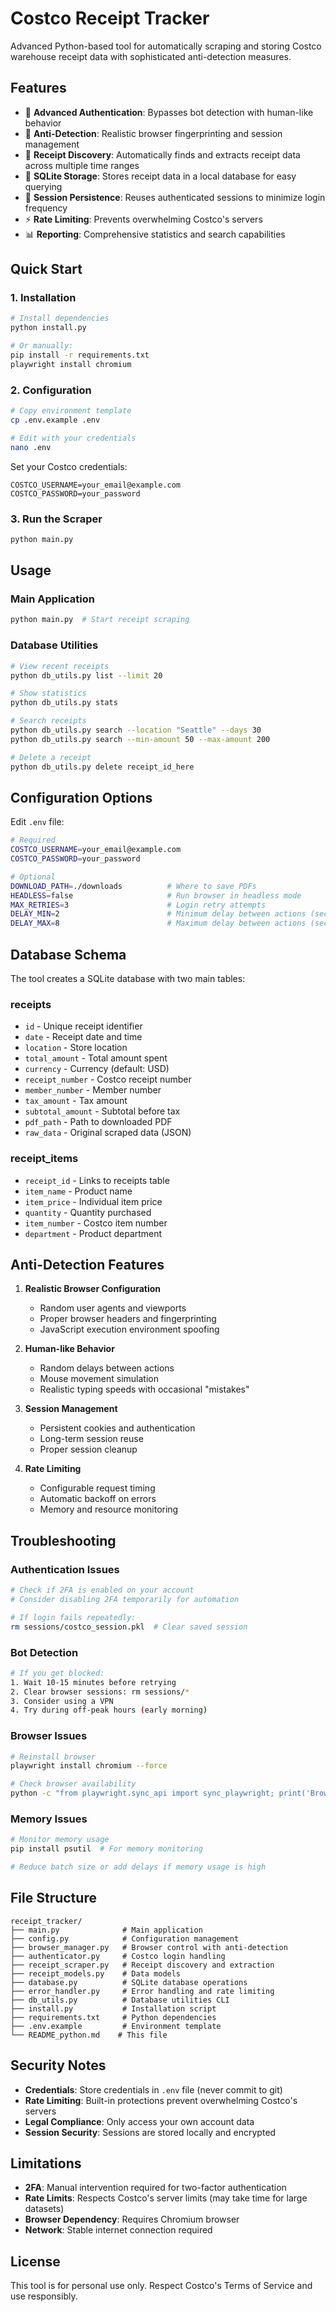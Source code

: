 # Costco Receipt Tracker

Advanced Python-based tool for automatically scraping and storing Costco warehouse receipt data with sophisticated anti-detection measures.

## Features

- 🔐 **Advanced Authentication**: Bypasses bot detection with human-like behavior
- 🧠 **Anti-Detection**: Realistic browser fingerprinting and session management
- 📄 **Receipt Discovery**: Automatically finds and extracts receipt data across multiple time ranges
- 💾 **SQLite Storage**: Stores receipt data in a local database for easy querying
- 🔄 **Session Persistence**: Reuses authenticated sessions to minimize login frequency
- ⚡ **Rate Limiting**: Prevents overwhelming Costco's servers
- 📊 **Reporting**: Comprehensive statistics and search capabilities

## Quick Start

### 1. Installation

```bash
# Install dependencies
python install.py

# Or manually:
pip install -r requirements.txt
playwright install chromium
```

### 2. Configuration

```bash
# Copy environment template
cp .env.example .env

# Edit with your credentials
nano .env
```

Set your Costco credentials:
```
COSTCO_USERNAME=your_email@example.com
COSTCO_PASSWORD=your_password
```

### 3. Run the Scraper

```bash
python main.py
```

## Usage

### Main Application
```bash
python main.py  # Start receipt scraping
```

### Database Utilities
```bash
# View recent receipts
python db_utils.py list --limit 20

# Show statistics
python db_utils.py stats

# Search receipts
python db_utils.py search --location "Seattle" --days 30
python db_utils.py search --min-amount 50 --max-amount 200

# Delete a receipt
python db_utils.py delete receipt_id_here
```

## Configuration Options

Edit `.env` file:

```bash
# Required
COSTCO_USERNAME=your_email@example.com
COSTCO_PASSWORD=your_password

# Optional
DOWNLOAD_PATH=./downloads          # Where to save PDFs
HEADLESS=false                     # Run browser in headless mode
MAX_RETRIES=3                      # Login retry attempts
DELAY_MIN=2                        # Minimum delay between actions (seconds)
DELAY_MAX=8                        # Maximum delay between actions (seconds)
```

## Database Schema

The tool creates a SQLite database with two main tables:

### receipts
- `id` - Unique receipt identifier
- `date` - Receipt date and time
- `location` - Store location
- `total_amount` - Total amount spent
- `currency` - Currency (default: USD)
- `receipt_number` - Costco receipt number
- `member_number` - Member number
- `tax_amount` - Tax amount
- `subtotal_amount` - Subtotal before tax
- `pdf_path` - Path to downloaded PDF
- `raw_data` - Original scraped data (JSON)

### receipt_items
- `receipt_id` - Links to receipts table
- `item_name` - Product name
- `item_price` - Individual item price
- `quantity` - Quantity purchased
- `item_number` - Costco item number
- `department` - Product department

## Anti-Detection Features

1. **Realistic Browser Configuration**
   - Random user agents and viewports
   - Proper browser headers and fingerprinting
   - JavaScript execution environment spoofing

2. **Human-like Behavior**
   - Random delays between actions
   - Mouse movement simulation
   - Realistic typing speeds with occasional "mistakes"

3. **Session Management**
   - Persistent cookies and authentication
   - Long-term session reuse
   - Proper session cleanup

4. **Rate Limiting**
   - Configurable request timing
   - Automatic backoff on errors
   - Memory and resource monitoring

## Troubleshooting

### Authentication Issues
```bash
# Check if 2FA is enabled on your account
# Consider disabling 2FA temporarily for automation

# If login fails repeatedly:
rm sessions/costco_session.pkl  # Clear saved session
```

### Bot Detection
```bash
# If you get blocked:
1. Wait 10-15 minutes before retrying
2. Clear browser sessions: rm sessions/*
3. Consider using a VPN
4. Try during off-peak hours (early morning)
```

### Browser Issues
```bash
# Reinstall browser
playwright install chromium --force

# Check browser availability
python -c "from playwright.sync_api import sync_playwright; print('Browser available')"
```

### Memory Issues
```bash
# Monitor memory usage
pip install psutil  # For memory monitoring

# Reduce batch size or add delays if memory usage is high
```

## File Structure

```
receipt_tracker/
├── main.py              # Main application
├── config.py            # Configuration management
├── browser_manager.py   # Browser control with anti-detection
├── authenticator.py     # Costco login handling
├── receipt_scraper.py   # Receipt discovery and extraction
├── receipt_models.py    # Data models
├── database.py          # SQLite database operations
├── error_handler.py     # Error handling and rate limiting
├── db_utils.py          # Database utilities CLI
├── install.py           # Installation script
├── requirements.txt     # Python dependencies
├── .env.example         # Environment template
└── README_python.md    # This file
```

## Security Notes

- **Credentials**: Store credentials in `.env` file (never commit to git)
- **Rate Limiting**: Built-in protections prevent overwhelming Costco's servers
- **Legal Compliance**: Only access your own account data
- **Session Security**: Sessions are stored locally and encrypted

## Limitations

- **2FA**: Manual intervention required for two-factor authentication
- **Rate Limits**: Respects Costco's server limits (may take time for large datasets)
- **Browser Dependency**: Requires Chromium browser
- **Network**: Stable internet connection required

## License

This tool is for personal use only. Respect Costco's Terms of Service and use responsibly.
